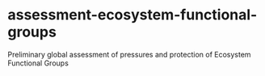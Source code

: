 # assessment-ecosystem-functional-groups
Preliminary global assessment of pressures and protection of Ecosystem Functional Groups 
